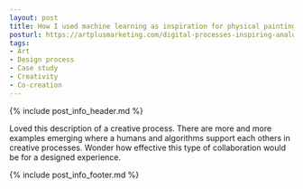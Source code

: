 ```yaml
---
layout: post
title: How I used machine learning as inspiration for physical paintings
posturl: https://artplusmarketing.com/digital-processes-inspiring-analog-paintings-a358eb7801a0
tags:
- Art
- Design process
- Case study
- Creativity
- Co-creation
---
```


{% include post_info_header.md %}

Loved this description of a creative process. There are more and more examples emerging where a humans and algorithms support each others in creative processes. Wonder how effective this type of collaboration would be for a designed experience.

<!--more-->{% include post_info_footer.md %}
